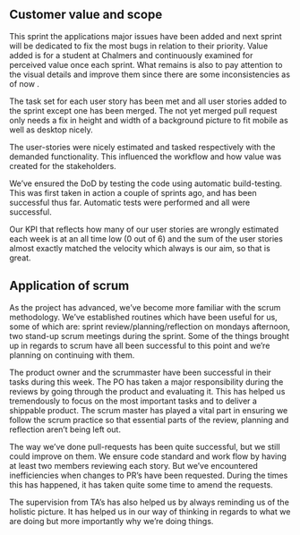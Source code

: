 ## Customer value and scope
This sprint the applications major issues have been added and next sprint will be dedicated to fix the most bugs in relation to their priority. Value added is for a student at Chalmers and continuously examined for perceived value once each sprint. What remains is also to pay attention to the visual details and improve them since there are some inconsistencies as of now .

The task set for each user story has been met and all user stories added to the sprint except one has been merged. The not yet merged pull request only needs a fix in height and width of a background picture to fit mobile as well as desktop nicely.

The user-stories were nicely estimated and tasked respectively with the demanded functionality. This influenced the workflow and how value was created for the stakeholders.

We’ve ensured the DoD by testing the code using automatic build-testing. This was first taken in action a couple of sprints ago, and has been successful thus far. Automatic tests were performed and all were successful. 

Our KPI that reflects how many of our user stories are wrongly estimated each week is at an all time low (0 out of 6) and the sum of the user stories almost exactly matched the velocity which always is our aim, so that is great. 

## Application of scrum
As the project has advanced, we’ve become more familiar with the scrum methodology. We’ve established routines which have been useful for us, some of which are: sprint review/planning/reflection on mondays afternoon, two stand-up scrum meetings during the sprint. Some of the things brought up in regards to scrum have all been successful to this point and we’re planning on continuing with them. 

The product owner and the scrummaster have been successful in their tasks during this week. The PO has taken a major responsibility during the reviews by going through the product and evaluating it. This has helped us tremendously to focus on the most important tasks and to deliver a shippable product. The scrum master has played a vital part in ensuring we follow the scrum practice so that essential parts of the review, planning and reflection aren’t being left out. 

The way we’ve done pull-requests has been quite successful, but we still could improve on them. We ensure code standard and work flow by having at least two members reviewing each story. But we’ve encountered inefficiencies when changes to PR’s have been requested. During the times this has happened, it has taken quite some time to amend the requests.  

The supervision from TA’s has also helped us by always reminding us of the holistic picture. It has helped us in our way of thinking in regards to what we are doing but more importantly why we’re doing things. 
